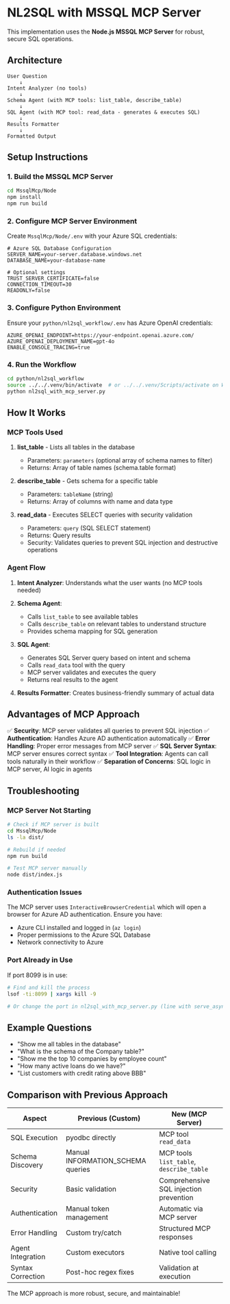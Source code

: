 # NL2SQL with MSSQL MCP Server

This implementation uses the **Node.js MSSQL MCP Server** for robust, secure SQL operations.

## Architecture

```
User Question
    ↓
Intent Analyzer (no tools)
    ↓
Schema Agent (with MCP tools: list_table, describe_table)
    ↓
SQL Agent (with MCP tool: read_data - generates & executes SQL)
    ↓
Results Formatter
    ↓
Formatted Output
```

## Setup Instructions

### 1. Build the MSSQL MCP Server

```bash
cd MssqlMcp/Node
npm install
npm run build
```

### 2. Configure MCP Server Environment

Create `MssqlMcp/Node/.env` with your Azure SQL credentials:

```env
# Azure SQL Database Configuration
SERVER_NAME=your-server.database.windows.net
DATABASE_NAME=your-database-name

# Optional settings
TRUST_SERVER_CERTIFICATE=false
CONNECTION_TIMEOUT=30
READONLY=false
```

### 3. Configure Python Environment

Ensure your `python/nl2sql_workflow/.env` has Azure OpenAI credentials:

```env
AZURE_OPENAI_ENDPOINT=https://your-endpoint.openai.azure.com/
AZURE_OPENAI_DEPLOYMENT_NAME=gpt-4o
ENABLE_CONSOLE_TRACING=true
```

### 4. Run the Workflow

```bash
cd python/nl2sql_workflow
source ../../.venv/bin/activate  # or ../../.venv/Scripts/activate on Windows
python nl2sql_with_mcp_server.py
```

## How It Works

### MCP Tools Used

1. **list_table** - Lists all tables in the database
   - Parameters: `parameters` (optional array of schema names to filter)
   - Returns: Array of table names (schema.table format)

2. **describe_table** - Gets schema for a specific table
   - Parameters: `tableName` (string)
   - Returns: Array of columns with name and data type

3. **read_data** - Executes SELECT queries with security validation
   - Parameters: `query` (SQL SELECT statement)
   - Returns: Query results
   - Security: Validates queries to prevent SQL injection and destructive operations

### Agent Flow

1. **Intent Analyzer**: Understands what the user wants (no MCP tools needed)

2. **Schema Agent**: 
   - Calls `list_table` to see available tables
   - Calls `describe_table` on relevant tables to understand structure
   - Provides schema mapping for SQL generation

3. **SQL Agent**:
   - Generates SQL Server query based on intent and schema
   - Calls `read_data` tool with the query
   - MCP server validates and executes the query
   - Returns real results to the agent

4. **Results Formatter**: Creates business-friendly summary of actual data

## Advantages of MCP Approach

✅ **Security**: MCP server validates all queries to prevent SQL injection
✅ **Authentication**: Handles Azure AD authentication automatically
✅ **Error Handling**: Proper error messages from MCP server
✅ **SQL Server Syntax**: MCP server ensures correct syntax
✅ **Tool Integration**: Agents can call tools naturally in their workflow
✅ **Separation of Concerns**: SQL logic in MCP server, AI logic in agents

## Troubleshooting

### MCP Server Not Starting

```bash
# Check if MCP server is built
cd MssqlMcp/Node
ls -la dist/

# Rebuild if needed
npm run build

# Test MCP server manually
node dist/index.js
```

### Authentication Issues

The MCP server uses `InteractiveBrowserCredential` which will open a browser for Azure AD authentication. Ensure you have:
- Azure CLI installed and logged in (`az login`)
- Proper permissions to the Azure SQL Database
- Network connectivity to Azure

### Port Already in Use

If port 8099 is in use:
```bash
# Find and kill the process
lsof -ti:8099 | xargs kill -9

# Or change the port in nl2sql_with_mcp_server.py (line with serve_async)
```

## Example Questions

- "Show me all tables in the database"
- "What is the schema of the Company table?"
- "Show me the top 10 companies by employee count"
- "How many active loans do we have?"
- "List customers with credit rating above BBB"

## Comparison with Previous Approach

| Aspect | Previous (Custom) | New (MCP Server) |
|--------|------------------|------------------|
| SQL Execution | pyodbc directly | MCP tool `read_data` |
| Schema Discovery | Manual INFORMATION_SCHEMA queries | MCP tools `list_table`, `describe_table` |
| Security | Basic validation | Comprehensive SQL injection prevention |
| Authentication | Manual token management | Automatic via MCP server |
| Error Handling | Custom try/catch | Structured MCP responses |
| Agent Integration | Custom executors | Native tool calling |
| Syntax Correction | Post-hoc regex fixes | Validation at execution |

The MCP approach is more robust, secure, and maintainable!
